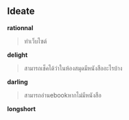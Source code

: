 ## Ideate
**rationnal**
> ทำเว็บไซต์ <br>
</p>

**delight**
> สามารถเช็คได้ว่าในห้องสมุดมีหนังสืออะไรบ้าง <br>
</p>

**darling**
> สามารถอ่านebookหากไม่มีหนังสือ <br>
</p>

**longshort**
> 

